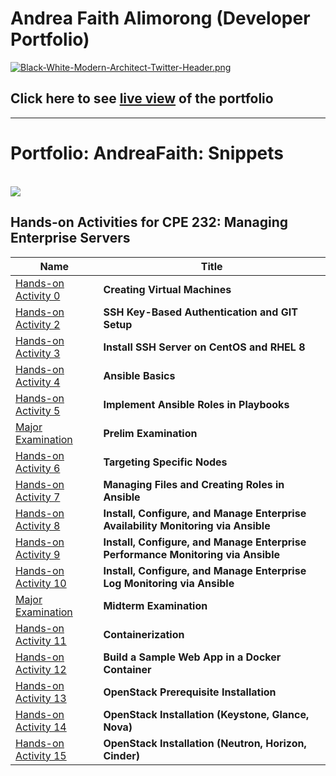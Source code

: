 # Andrea Faith Alimorong (Developer Portfolio)
[![Black-White-Modern-Architect-Twitter-Header.png](https://i.postimg.cc/sxgdXVY4/Black-White-Modern-Architect-Twitter-Header.png)](https://postimg.cc/7GdQtrQ5)

## Click here to see [live view](https://andreafaith.github.io/) of the portfolio
________________________________________________________________________________________

# Portfolio: AndreaFaith: Snippets

<br />

<img src='https://github.com/Roshankrsoni/Roshankrsoni.github.io/blob/master/pagespeed.png?raw=true' />
<br />

## Hands-on Activities for CPE 232: Managing Enterprise Servers

Name | Title
------------ | -------------
[Hands-on Activity 0](https://github.com/andreafaith/CPE232_HOA_0_Alimorong.git) | **Creating Virtual Machines**
[Hands-on Activity 2](https://github.com/andreafaith/CPE232_HOA_2.1_Alimorong.git) | **SSH Key-Based Authentication and GIT Setup**
[Hands-on Activity 3](https://github.com/andreafaith/CPE232_HOA_3.1_Alimorong.git) | **Install SSH Server on CentOS and RHEL 8**
[Hands-on Activity 4](https://github.com/andreafaith/CPE232_HOA_4.1_Alimorong.git) | **Ansible Basics**
[Hands-on Activity 5](https://github.com/andreafaith/CPE232_HOA_5.1_Alimorong.git) | **Implement Ansible Roles in Playbooks**
[Major Examination](https://github.com/andreafaith/CPE232_PRELIMEXAM_Alimorong.git) | **Prelim Examination**
[Hands-on Activity 6](https://github.com/andreafaith/CPE232_HOA_6.1_Alimorong.git) | **Targeting Specific Nodes**
[Hands-on Activity 7](https://github.com/andreafaith/CPE232_HOA_7.1_Alimorong.git) | **Managing Files and Creating Roles in Ansible**
[Hands-on Activity 8](https://github.com/andreafaith/CPE232_HOA_8.1_Alimorong.git) | **Install, Configure, and Manage Enterprise Availability Monitoring via Ansible**
[Hands-on Activity 9](https://github.com/andreafaith/CPE232_HOA_9.1_Alimorong.git) | **Install, Configure, and Manage Enterprise Performance Monitoring via Ansible**
[Hands-on Activity 10](https://github.com/andreafaith/CPE232_HOA_10.1_Alimorong.git) | **Install, Configure, and Manage Enterprise Log Monitoring via Ansible**
[Major Examination](https://github.com/andreafaith/CPE232_HOA_MIDTERMEXAM_Alimorong.git) | **Midterm Examination**
[Hands-on Activity 11](https://github.com/andreafaith/CPE232_HOA_11.1_Alimorong.git) | **Containerization**
[Hands-on Activity 12](https://github.com/andreafaith/CPE232_HOA_12.1_Alimorong.git) | **Build a Sample Web App in a Docker Container**
[Hands-on Activity 13](https://github.com/andreafaith/CPE232_HOA_13.1_Alimorong.git) | **OpenStack Prerequisite Installation**
[Hands-on Activity 14](https://github.com/andreafaith/CPE232_HOA_14.1_Alimorong.git) | **OpenStack Installation (Keystone, Glance, Nova)**
[Hands-on Activity 15](https://github.com/andreafaith/CPE232_HOA_15.1_Alimorong.git) | **OpenStack Installation (Neutron, Horizon, Cinder)**
